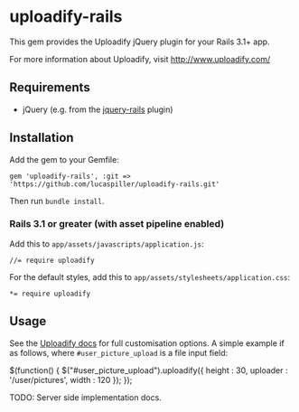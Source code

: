 # uploadify-rails

This gem provides the Uploadify jQuery plugin for your Rails 3.1+ app.

For more information about Uploadify, visit http://www.uploadify.com/

## Requirements

* jQuery (e.g. from the [jquery-rails](https://github.com/rails/jquery-rails) plugin)

## Installation

Add the gem to your Gemfile:

    gem 'uploadify-rails', :git => 'https://github.com/lucaspiller/uploadify-rails.git'

Then run `bundle install`.

### Rails 3.1 or greater (with asset pipeline enabled)

Add this to `app/assets/javascripts/application.js`:

    //= require uploadify

For the default styles, add this to `app/assets/stylesheets/application.css`:

    *= require uploadify

## Usage

See the [Uploadify docs](http://www.uploadify.com/documentation/) for full customisation options. A simple example if as follows, where `#user_picture_upload` is a file input field:

  $(function() {
    $("#user_picture_upload").uploadify({
      height        : 30,
      uploader      : '/user/pictures',
      width         : 120
    });
  });

TODO: Server side implementation docs.
